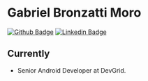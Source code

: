 # Gabriel Bronzatti Moro

[![Github Badge](https://img.shields.io/badge/-Github-000?style=flat-square&logo=Github&logoColor=white&link=https://github.com/gabrielbmoro)](https://github.com/gabrielbmoro)
[![Linkedin Badge](https://img.shields.io/badge/-LinkedIn-blue?style=flat-square&logo=Linkedin&logoColor=white&link=https://www.linkedin.com/in/gabrielbronzattimoro15031994/)](https://www.linkedin.com/in/gabrielbronzattimoro15031994/)

## Currently

- Senior Android Developer at DevGrid.
